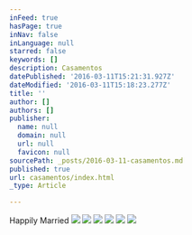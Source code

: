 ```yaml
---
inFeed: true
hasPage: true
inNav: false
inLanguage: null
starred: false
keywords: []
description: Casamentos
datePublished: '2016-03-11T15:21:31.927Z'
dateModified: '2016-03-11T15:18:23.277Z'
title: ''
author: []
authors: []
publisher:
  name: null
  domain: null
  url: null
  favicon: null
sourcePath: _posts/2016-03-11-casamentos.md
published: true
url: casamentos/index.html
_type: Article

---
```

Happily Married
![](https://the-grid-user-content.s3-us-west-2.amazonaws.com/49f98eb6-d40f-4f10-9c57-1398a8b18913.jpg)
![](https://the-grid-user-content.s3-us-west-2.amazonaws.com/b6e5221a-4e8a-432c-ae91-7e1d2e120a62.jpg)
![](https://the-grid-user-content.s3-us-west-2.amazonaws.com/e82d9285-0771-450c-88ee-b83eaa32cd24.jpg)
![](https://the-grid-user-content.s3-us-west-2.amazonaws.com/cf1f2aca-991d-4c91-88dd-3ad6cd40cf89.jpg)
![](https://the-grid-user-content.s3-us-west-2.amazonaws.com/04d38efe-3ad6-4cfb-adb0-546f85e7cf99.jpg)
![](https://the-grid-user-content.s3-us-west-2.amazonaws.com/bc8676d2-04dc-48cd-b5eb-bab69f867220.jpg)